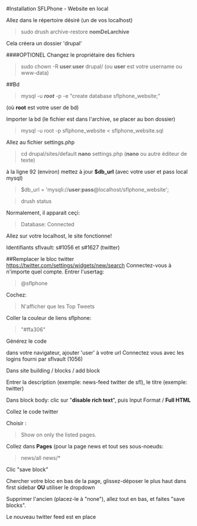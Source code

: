 #Installation SFLPhone - Website en local


Allez dans le répertoire désiré (un de vos localhost)

>sudo drush archive-restore **nomDeLarchive** 

Cela créera un dossier 'drupal'





####OPTIONEL
Changez le propriétaire des fichiers

> sudo chown -R **user**:**user** drupal/  (ou **user** est votre username ou www-data)









##Bd
> mysql -u ***root*** -p -e "create database sflphone_website;"

(où **root** est votre user de bd)
 
    

Importer la bd (le fichier est dans l'archive, se placer au bon dossier)
>mysql -u root -p sflphone_website < sflphone_website.sql




Allez au fichier settings.php
>cd drupal/sites/default
**nano** settings.php (**nano** ou autre éditeur de texte)

à la ligne 92 (environ)
mettez à jour **$db_url** (avec votre user et pass local mysql)

>$db_url = 'mysqli://**user**:**pass**@localhost/sflphone_website';

>drush status

Normalement, il apparait ceçi:
 >Database:  Connected





Allez sur votre localhost, le site fonctionne!

Identifiants sflvault: s#1056 et s#1627 (twitter)



##Remplacer le bloc twitter
https://twitter.com/settings/widgets/new/search
Connectez-vous à n'importe quel compte.
Entrer l'usertag:
>@sflphone

Cochez:
>N'afficher que les Top Tweets

Coller la couleur de liens sflphone:
    
> "#ffa306"

Générez le code


dans votre navigateur, ajouter 'user' à votre url
Connectez vous avec les logins fourni par sflvault (1056)

Dans site building / blocks / add block

Entrer la description (exemple: news-feed twitter de sfl), le titre (exemple: twitter)

Dans block body:
clic sur "**disable rich text**", puis Input Format / **Full HTML**

Collez le code twitter

Choisir :
>Show on only the listed pages.

Collez dans **Pages** (pour la page news et tout ses sous-noeuds:
>news/all
news/*

Clic "save block"


Chercher votre bloc en bas de la page, 
glissez-déposer le plus haut dans first sidebar
**OU** utiliser le dropdown
 
Supprimer l'ancien (placez-le à "none"), allez tout en bas, et faites "save blocks".

Le nouveau twitter feed est en place